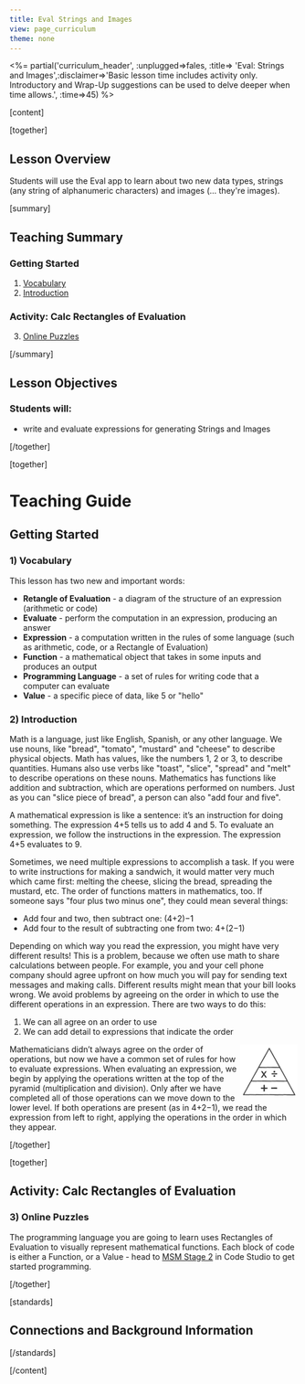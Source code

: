 ```yaml
---
title: Eval Strings and Images
view: page_curriculum
theme: none
---
```



<%= partial('curriculum_header', :unplugged=>fales, :title=> 'Eval: Strings and Images',:disclaimer=>'Basic lesson time includes activity only. Introductory and Wrap-Up suggestions can be used to delve deeper when time allows.', :time=>45) %>

[content]

[together]

## Lesson Overview
Students will use the Eval app to learn about two new data types, strings (any string of alphanumeric characters) and images (... they're images).

[summary]

## Teaching Summary
### **Getting Started**
 
1) [Vocabulary](#Vocab)
2) [Introduction](#GetStarted)  

### **Activity: Calc Rectangles of Evaluation**  

3) [Online Puzzles](#Activity1)

[/summary]

## Lesson Objectives 
### Students will:
- write and evaluate expressions for generating Strings and Images

[/together]

[together]

# Teaching Guide

## Getting Started


### <a name="Vocab"></a> 1) Vocabulary
This lesson has two new and important words:<br/>

- **Retangle of Evaluation** - a diagram of the structure of an expression (arithmetic or code)
- **Evaluate** - perform the computation in an expression, producing an answer
- **Expression** - a computation written in the rules of some language (such as arithmetic, code, or a Rectangle of Evaluation)
- **Function** - a mathematical object that takes in some inputs and produces an output
- **Programming Language** - a set of rules for writing code that a computer can evaluate
- **Value** - a specific piece of data, like 5 or "hello"

### <a name="GetStarted"></a> 2) Introduction
Math is a language, just like English, Spanish, or any other language. We use nouns, like "bread", "tomato", "mustard" and "cheese" to describe physical objects. Math has values, like the numbers 1, 2 or 3, to describe quantities. Humans also use verbs like "toast", "slice", "spread" and "melt" to describe operations on these nouns. Mathematics has functions like addition and subtraction, which are operations performed on numbers. Just as you can "slice piece of bread", a person can also "add four and five".

A mathematical expression is like a sentence: it’s an instruction for doing something. The expression 4+5 tells us to add 4 and 5. To evaluate an expression, we follow the instructions in the expression. The expression 4+5 evaluates to 9.

Sometimes, we need multiple expressions to accomplish a task. If you were to write instructions for making a sandwich, it would matter very much which came first: melting the cheese, slicing the bread, spreading the mustard, etc. The order of functions matters in mathematics, too. If someone says "four plus two minus one", they could mean several things:

- Add four and two, then subtract one: (4+2)−1
- Add four to the result of subtracting one from two: 4+(2−1)

Depending on which way you read the expression, you might have very different results! This is a problem, because we often use math to share calculations between people. For example, you and your cell phone company should agree upfront on how much you will pay for sending text messages and making calls. Different results might mean that your bill looks wrong. We avoid problems by agreeing on the order in which to use the different operations in an expression. There are two ways to do this:

1. We can all agree on an order to use
2. We can add detail to expressions that indicate the order

<img src="pyramid.png" style="float: right" />
Mathematicians didn’t always agree on the order of operations, but now we have a common set of rules for how to evaluate expressions. When evaluating an expression, we begin by applying the operations written at the top of the pyramid (multiplication and division). Only after we have completed all of those operations can we move down to the lower level. If both operations are present (as in 4+2−1), we read the expression from left to right, applying the operations in the order in which they appear.

[/together]

[together]

## Activity: Calc Rectangles of Evaluation
### <a name="Activity1"></a> 3) Online Puzzles

The programming language you are going to learn uses Rectangles of Evaluation to visually represent mathematical functions. Each block of code is either a Function, or a Value - head to [MSM Stage 2](http://studio.code.org/s/msm/stage/2/puzzle/1) in Code Studio to get started programming.

[/together]


[standards]

## Connections and Background Information




[/standards]

[/content]

<link rel="stylesheet" type="text/css" href="../docs/morestyle.css"/>
